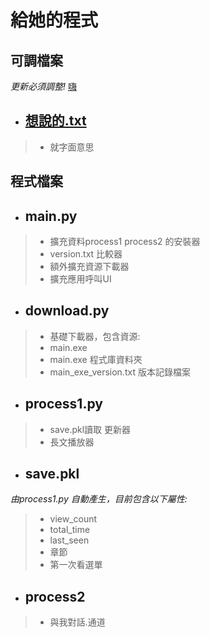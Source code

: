  # 給她的程式
 ## 可調檔案 
 *更新必須調整!*
 [嗨](https://brawlstar-theta.vercel.app/)
 + ## [想說的.txt](https://brawlstar-theta.vercel.app/formyfriend/想說的.txt) ##
> - 就字面意思

 
 ## 程式檔案
+ ## main.py ##
> - 擴充資料process1 process2 的安裝器
> - version.txt 比較器
> - 額外擴充資源下載器
> - 擴充應用呼叫UI
+ ## download.py ##
> - 基礎下載器，包含資源:
> - main.exe
> - main.exe 程式庫資料夾
> - main_exe_version.txt 版本記錄檔案
+ ## process1.py ##
> - save.pkl讀取 更新器
> - 長文播放器
+ ## save.pkl ##
*由process1.py 自動產生，目前包含以下屬性:*
> - view_count
> - total_time
> - last_seen
> - 章節
> - 第一次看選單
+ ## process2 ##
> - 與我對話.通道
